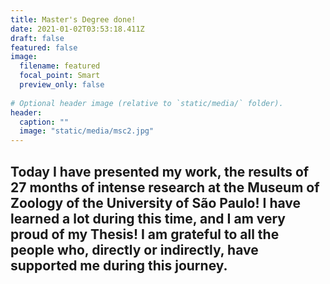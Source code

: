 ```yaml
---
title: Master's Degree done!
date: 2021-01-02T03:53:18.411Z
draft: false
featured: false
image:
  filename: featured
  focal_point: Smart
  preview_only: false
  
# Optional header image (relative to `static/media/` folder).
header:
  caption: ""
  image: "static/media/msc2.jpg"
---
```

Today I have presented my work, the results of 27 months of intense research at the Museum of Zoology of the University of São Paulo! I have learned a lot during this time, and I am very proud of my Thesis! I am grateful to all the people who, directly or indirectly, have supported me during this journey.
---

